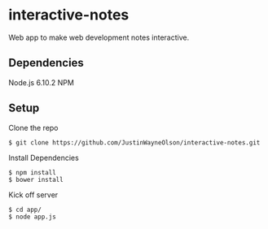 # interactive-notes
Web app to make web development notes interactive.

## Dependencies
Node.js 6.10.2
NPM

## Setup
Clone the repo

    $ git clone https://github.com/JustinWayneOlson/interactive-notes.git

Install Dependencies

    $ npm install
    $ bower install
   
Kick off server

    $ cd app/
    $ node app.js

